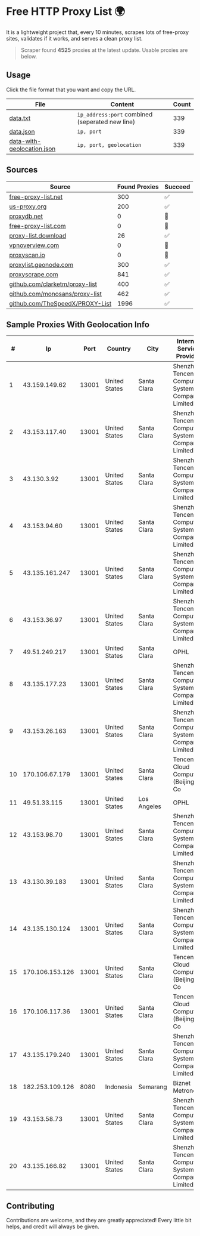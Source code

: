 
# Free HTTP Proxy List 🌍

It is a lightweight project that, every 10 minutes, scrapes lots of free-proxy sites, validates if it works, and serves a clean proxy list.


> Scraper found **4525** proxies at the latest update. Usable proxies are below.

## Usage

Click the file format that you want and copy the URL.


|File|Content|Count|
|----|-------|-----|
|[data.txt](https://raw.githubusercontent.com/themiralay/Proxy-List-World/master/data.txt)|`ip_address:port` combined (seperated new line)|339|
|[data.json](https://raw.githubusercontent.com/themiralay/Proxy-List-World/master/data.json)|`ip, port`|339|
|[data-with-geolocation.json](https://raw.githubusercontent.com/themiralay/Proxy-List-World/master/data-with-geolocation.json)|`ip, port, geolocation`|339|

## Sources

|Source|Found Proxies|Succeed|
|------|-------------|-------|
|[free-proxy-list.net](https://free-proxy-list.net)|300|✅|
|[us-proxy.org](https://www.us-proxy.org)|200|✅|
|[proxydb.net](http://proxydb.net)|0|🚫|
|[free-proxy-list.com](https://free-proxy-list.com/?page=&port=&type%5B%5D=http&type%5B%5D=https&up_time=0&search=Search)|0|🚫|
|[proxy-list.download](https://www.proxy-list.download/HTTP)|26|✅|
|[vpnoverview.com](https://vpnoverview.com/privacy/anonymous-browsing/free-proxy-servers)|0|🚫|
|[proxyscan.io](https://www.proxyscan.io)|0|🚫|
|[proxylist.geonode.com](https://proxylist.geonode.com/api/proxy-list?limit=300&page=1&sort_by=lastChecked&sort_type=desc&protocols=http,https)|300|✅|
|[proxyscrape.com](https://api.proxyscrape.com/v2/?request=displayproxies&protocol=http&timeout=10000&country=all&ssl=all&anonymity=all)|841|✅|
|[github.com/clarketm/proxy-list](https://raw.githubusercontent.com/clarketm/proxy-list/master/proxy-list-raw.txt)|400|✅|
|[github.com/monosans/proxy-list](https://raw.githubusercontent.com/monosans/proxy-list/main/proxies/http.txt)|462|✅|
|[github.com/TheSpeedX/PROXY-List](https://raw.githubusercontent.com/TheSpeedX/PROXY-List/master/http.txt)|1996|✅|


## Sample Proxies With Geolocation Info

|#|Ip|Port|Country|City|Internet Service Provider|
|-|--|----|-------|----|-------------------------|
|1|43.159.149.62|13001|United States|Santa Clara|Shenzhen Tencent Computer Systems Company Limited|
|2|43.153.117.40|13001|United States|Santa Clara|Shenzhen Tencent Computer Systems Company Limited|
|3|43.130.3.92|13001|United States|Santa Clara|Shenzhen Tencent Computer Systems Company Limited|
|4|43.153.94.60|13001|United States|Santa Clara|Shenzhen Tencent Computer Systems Company Limited|
|5|43.135.161.247|13001|United States|Santa Clara|Shenzhen Tencent Computer Systems Company Limited|
|6|43.153.36.97|13001|United States|Santa Clara|Shenzhen Tencent Computer Systems Company Limited|
|7|49.51.249.217|13001|United States|Santa Clara|OPHL|
|8|43.135.177.23|13001|United States|Santa Clara|Shenzhen Tencent Computer Systems Company Limited|
|9|43.153.26.163|13001|United States|Santa Clara|Shenzhen Tencent Computer Systems Company Limited|
|10|170.106.67.179|13001|United States|Santa Clara|Tencent Cloud Computing (Beijing) Co|
|11|49.51.33.115|13001|United States|Los Angeles|OPHL|
|12|43.153.98.70|13001|United States|Santa Clara|Shenzhen Tencent Computer Systems Company Limited|
|13|43.130.39.183|13001|United States|Santa Clara|Shenzhen Tencent Computer Systems Company Limited|
|14|43.135.130.124|13001|United States|Santa Clara|Shenzhen Tencent Computer Systems Company Limited|
|15|170.106.153.126|13001|United States|Santa Clara|Tencent Cloud Computing (Beijing) Co|
|16|170.106.117.36|13001|United States|Santa Clara|Tencent Cloud Computing (Beijing) Co|
|17|43.135.179.240|13001|United States|Santa Clara|Shenzhen Tencent Computer Systems Company Limited|
|18|182.253.109.126|8080|Indonesia|Semarang|Biznet Metronet|
|19|43.153.58.73|13001|United States|Santa Clara|Shenzhen Tencent Computer Systems Company Limited|
|20|43.135.166.82|13001|United States|Santa Clara|Shenzhen Tencent Computer Systems Company Limited|



## Contributing

Contributions are welcome, and they are greatly appreciated! Every
little bit helps, and credit will always be given.


